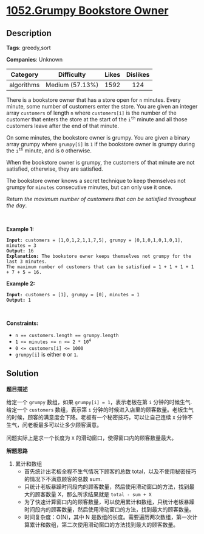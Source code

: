 # [1052.Grumpy Bookstore Owner](https://leetcode.com/problems/grumpy-bookstore-owner/description/)

## Description

**Tags**: greedy,sort

**Companies**: Unknown

|  Category  |   Difficulty    | Likes | Dislikes |
| :--------: | :-------------: | :---: | :------: |
| algorithms | Medium (57.13%) | 1592  |   124    |

<p>There is a bookstore owner that has a store open for <code>n</code> minutes. Every minute, some number of customers enter the store. You are given an integer array <code>customers</code> of length <code>n</code> where <code>customers[i]</code> is the number of the customer that enters the store at the start of the <code>i<sup>th</sup></code> minute and all those customers leave after the end of that minute.</p>
<p>On some minutes, the bookstore owner is grumpy. You are given a binary array grumpy where <code>grumpy[i]</code> is <code>1</code> if the bookstore owner is grumpy during the <code>i<sup>th</sup></code> minute, and is <code>0</code> otherwise.</p>
<p>When the bookstore owner is grumpy, the customers of that minute are not satisfied, otherwise, they are satisfied.</p>
<p>The bookstore owner knows a secret technique to keep themselves not grumpy for <code>minutes</code> consecutive minutes, but can only use it once.</p>
<p>Return <em>the maximum number of customers that can be satisfied throughout the day</em>.</p>
<p>&nbsp;</p>
<p><strong class="example">Example 1:</strong></p>
<pre><code><strong>Input:</strong> customers = [1,0,1,2,1,1,7,5], grumpy = [0,1,0,1,0,1,0,1], minutes = 3
<strong>Output:</strong> 16
<strong>Explanation:</strong> The bookstore owner keeps themselves not grumpy for the last 3 minutes.
The maximum number of customers that can be satisfied = 1 + 1 + 1 + 1 + 7 + 5 = 16.</code></pre>
<p><strong class="example">Example 2:</strong></p>
<pre><code><strong>Input:</strong> customers = [1], grumpy = [0], minutes = 1
<strong>Output:</strong> 1</code></pre>
<p>&nbsp;</p>
<p><strong>Constraints:</strong></p>
<ul>
  <li><code>n == customers.length == grumpy.length</code></li>
  <li><code>1 &lt;= minutes &lt;= n &lt;= 2 * 10<sup>4</sup></code></li>
  <li><code>0 &lt;= customers[i] &lt;= 1000</code></li>
  <li><code>grumpy[i]</code> is either <code>0</code> or <code>1</code>.</li>
</ul>

## Solution

**题目描述**

给定一个 `grumpy` 数组，如果 `grumpy[i] = 1`，表示老板在第 `i` 分钟的时候生气. 给定一个 `customers` 数组，表示第 `i` 分钟的时候进入店里的顾客数量。老板生气的时候，顾客的满意度会下降。老板有一个秘密技巧，可以让自己连续 `X` 分钟不生气，问老板最多可以让多少顾客满意。

问题实际上是求一个长度为 `X` 的滑动窗口，使得窗口内的顾客数量最大。

**解题思路**

1. 累计和数组
   - 首先统计出老板全程不生气情况下顾客的总数 total，以及不使用秘密技巧的情况下不满意顾客的总数 sum.
   - 只统计老板暴躁时间段内的顾客数量，然后使用滑动窗口的方法，找到最大的顾客数量 X，那么所求结果就是 `total - sum + X`
   - 为了快速计算窗口内的顾客数量，可以使用累计和数组，只统计老板暴躁时间段内的顾客数量，然后使用滑动窗口的方法，找到最大的顾客数量。
   - 时间复杂度：O(N)，其中 N 是数组的长度。需要遍历两次数组，第一次计算累计和数组，第二次使用滑动窗口的方法找到最大的顾客数量。
